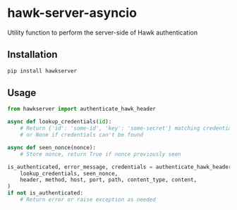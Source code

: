 # hawk-server-asyncio

Utility function to perform the server-side of Hawk authentication


## Installation

```bash
pip install hawkserver
```


## Usage

```python
from hawkserver import authenticate_hawk_header

async def lookup_credentials(id):
    # Return {'id': 'some-id', 'key': 'some-secret'} matching credentials,
    # or None if credentials can't be found

async def seen_nonce(nonce):
    # Store nonce, return True if nonce previously seen

is_authenticated, error_message, credentials = authenticate_hawk_header(
    lookup_credentials, seen_nonce,
    header, method, host, port, path, content_type, content,
)
if not is_authenticated:
    # Return error or raise exception as needed
```
